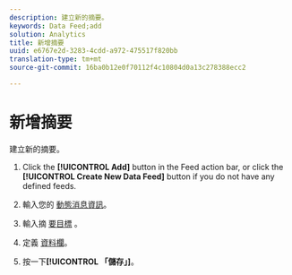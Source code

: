 ```yaml
---
description: 建立新的摘要。
keywords: Data Feed;add
solution: Analytics
title: 新增摘要
uuid: e6767e2d-3283-4cdd-a972-475517f820bb
translation-type: tm+mt
source-git-commit: 16ba0b12e0f70112f4c10804d0a13c278388ecc2

---
```



# 新增摘要

建立新的摘要。

1. Click the **[!UICONTROL Add]** button in the Feed action bar, or click the **[!UICONTROL Create New Data Feed]** button if you do not have any defined feeds.
1. 輸入您的 [動態消息資訊](/help/export/analytics-data-feed/c-data-feed-actions/r-feed-information.md)。

1. 輸入摘 [要目標](/help/export/analytics-data-feed/c-data-feed-actions/r-feed-destination.md) 。

1. 定義 [資料欄](/help/export/analytics-data-feed/c-df-contents/r-data-column-definitions.md)。

1. 按一下&#x200B;**[!UICONTROL 「儲存」]**。


